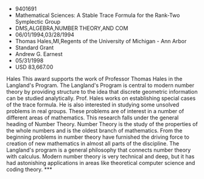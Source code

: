
* 9401691
* Mathematical Sciences: A Stable Trace Formula for the Rank-Two Symplectic Group
* DMS,ALGEBRA,NUMBER THEORY,AND COM
* 06/01/1994,03/28/1994
* Thomas Hales,MI,Regents of the University of Michigan - Ann Arbor
* Standard Grant
* Andrew G. Earnest
* 05/31/1998
* USD 83,667.00

Hales This award supports the work of Professor Thomas Hales in the Langland's
Program. The Langland's Program is central to modern number theory by providing
structure to the idea that discrete geometric information can be studied
analytically. Prof. Hales works on establishing special cases of the trace
formula. He is also interested in studying some unsolved problems in real
groups. These problems are of interest in a number of different areas of
mathematics. This research falls under the general heading of Number Theory.
Number Theory is the study of the properties of the whole numbers and is the
oldest branch of mathematics. From the beginning problems in number theory have
furnished the driving force to creation of new mathematics in almost all parts
of the discipline. The Langland's program is a general philosophy that connects
number theory with calculus. Modern number theory is very technical and deep,
but it has had astonishing applications in areas like theoretical computer
science and coding theory. ***
